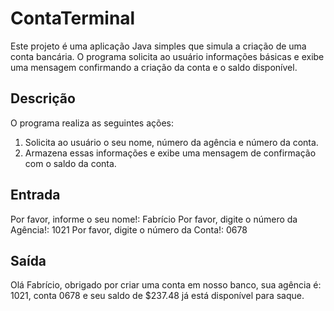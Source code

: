 # ContaTerminal

Este projeto é uma aplicação Java simples que simula a criação de uma conta bancária. O programa solicita ao usuário informações básicas e exibe uma mensagem confirmando a criação da conta e o saldo disponível.

## Descrição

O programa realiza as seguintes ações:
1. Solicita ao usuário o seu nome, número da agência e número da conta.
2. Armazena essas informações e exibe uma mensagem de confirmação com o saldo da conta.

## Entrada

Por favor, informe o seu nome!: Fabrício
Por favor, digite o número da Agência!: 1021
Por favor, digite o número da Conta!: 0678

## Saída

Olá Fabrício, obrigado por criar uma conta em nosso banco, sua agência é: 1021, conta 0678 e seu saldo de $237.48 já está disponível para saque.
